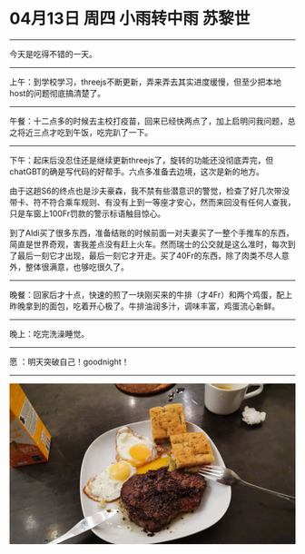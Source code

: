 # 04月13日 周四 小雨转中雨 苏黎世

---

今天是吃得不错的一天。

---

上午：到学校学习，threejs不断更新，弄来弄去其实进度缓慢，但至少把本地host的问题彻底搞清楚了。



---

午餐：十二点多的时候去主校打疫苗，回来已经快两点了，加上启明问我问题，总之将近三点才吃到午饭，吃完趴了一下。



---

下午：起床后没忍住还是继续更新threejs了，旋转的功能还没彻底弄完，但chatGBT的确是写代码的好帮手。六点多准备去边境，这次是新的地方。

由于这趟S6的终点也是沙夫豪森，我不禁有些潜意识的警觉，检查了好几次带没带卡、符不符合乘车规则、有没有上到一等座才安心，然而来回没有任何人查我，只是车窗上100Fr罚款的警示标语触目惊心。

到了Aldi买了很多东西，准备结账的时候前面一对夫妻买了一整个手推车的东西，简直是世界奇观，害我差点没有赶上火车。然而瑞士的公交就是这么准时，每次到了最后一刻它才出现，最后一刻它才开走。买了40Fr的东西，除了肉类不尽人意外，整体很满意，也够吃很久了。



---

晚餐：回家后才十点，快速的煎了一块刚买来的牛排（才4Fr）和两个鸡蛋，配上昨晚拿到的面包，吃着开心极了。牛排油润多汁，调味丰富，鸡蛋流心新鲜。



---

晚上：吃完洗澡睡觉。



---

愿 ：明天突破自己！goodnight！



---



![image](images\\6438780551f8fcd1295dbf58.jpg)




